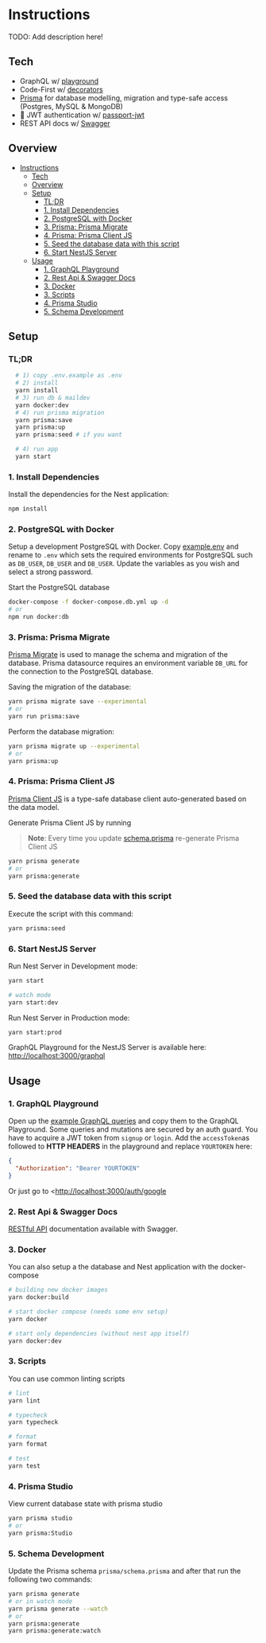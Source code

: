 # Instructions

TODO: Add description here!

## Tech

- GraphQL w/ [playground](https://github.com/prisma/graphql-playground)
- Code-First w/ [decorators](https://docs.nestjs.com/graphql/quick-start#code-first)
- [Prisma](https://www.prisma.io/) for database modelling, migration and type-safe access (Postgres, MySQL & MongoDB)
- 🔐 JWT authentication w/ [passport-jwt](https://github.com/mikenicholson/passport-jwt)
- REST API docs w/ [Swagger](https://swagger.io/)

## Overview

- [Instructions](#instructions)
  - [Tech](#tech)
  - [Overview](#overview)
  - [Setup](#setup)
    - [TL;DR](#tldr)
    - [1. Install Dependencies](#1-install-dependencies)
    - [2. PostgreSQL with Docker](#2-postgresql-with-docker)
    - [3. Prisma: Prisma Migrate](#3-prisma-prisma-migrate)
    - [4. Prisma: Prisma Client JS](#4-prisma-prisma-client-js)
    - [5. Seed the database data with this script](#5-seed-the-database-data-with-this-script)
    - [6. Start NestJS Server](#6-start-nestjs-server)
  - [Usage](#usage)
    - [1. GraphQL Playground](#1-graphql-playground)
    - [2. Rest Api & Swagger Docs](#2-rest-api--swagger-docs)
    - [3. Docker](#3-docker)
    - [3. Scripts](#3-scripts)
    - [4. Prisma Studio](#4-prisma-studio)
    - [5. Schema Development](#5-schema-development)

## Setup

### TL;DR

```bash
  # 1) copy .env.example as .env
  # 2) install
  yarn install
  # 3) run db & maildev
  yarn docker:dev
  # 4) run prisma migration
  yarn prisma:save
  yarn prisma:up
  yarn prisma:seed # if you want

  # 4) run app
  yarn start

```

### 1. Install Dependencies

Install the dependencies for the Nest application:

```bash
npm install
```

### 2. PostgreSQL with Docker

Setup a development PostgreSQL with Docker. Copy [example.env](./example.env) and rename to `.env` which sets the required environments for PostgreSQL such as `DB_USER`, `DB_USER` and `DB_USER`. Update the variables as you wish and select a strong password.

Start the PostgreSQL database

```bash
docker-compose -f docker-compose.db.yml up -d
# or
npm run docker:db
```

### 3. Prisma: Prisma Migrate

[Prisma Migrate](https://github.com/prisma/prisma2/tree/master/docs/prisma-migrate) is used to manage the schema and migration of the database. Prisma datasource requires an environment variable `DB_URL` for the connection to the PostgreSQL database.

Saving the migration of the database:

```bash
yarn prisma migrate save --experimental
# or
yarn run prisma:save
```

Perform the database migration:

```bash
yarn prisma migrate up --experimental
# or
yarn prisma:up
```

### 4. Prisma: Prisma Client JS

[Prisma Client JS](https://www.prisma.io/docs/reference/tools-and-interfaces/prisma-client/api) is a type-safe database client auto-generated based on the data model.

Generate Prisma Client JS by running

> **Note**: Every time you update [schema.prisma](prisma/schema.prisma) re-generate Prisma Client JS

```bash
yarn prisma generate
# or
yarn prisma:generate
```

### 5. Seed the database data with this script

Execute the script with this command:

```bash
yarn prisma:seed
```

### 6. Start NestJS Server

Run Nest Server in Development mode:

```bash
yarn start

# watch mode
yarn start:dev
```

Run Nest Server in Production mode:

```bash
yarn start:prod
```

GraphQL Playground for the NestJS Server is available here: <http://localhost:3000/graphql>

## Usage

### 1. GraphQL Playground

Open up the [example GraphQL queries](graphql/auth.graphql) and copy them to the GraphQL Playground. Some queries and mutations are secured by an auth guard. You have to acquire a JWT token from `signup` or `login`. Add the `accessToken`as followed to **HTTP HEADERS** in the playground and replace `YOURTOKEN` here:

```json
{
  "Authorization": "Bearer YOURTOKEN"
}
```

Or just go to <<http://localhost:3000/auth/google>

### 2. Rest Api & Swagger Docs

[RESTful API](http://localhost:3000/api) documentation available with Swagger.

### 3. Docker

You can also setup a the database and Nest application with the docker-compose

```bash
# building new docker images
yarn docker:build

# start docker compose (needs some env setup)
yarn docker

# start only dependencies (without nest app itself)
yarn docker:dev
```

### 3. Scripts

You can use common linting scripts

```bash
# lint
yarn lint

# typecheck
yarn typecheck

# format
yarn format

# test
yarn test

```

### 4. Prisma Studio

View current database state with prisma studio

```bash
yarn prisma studio
# or
yarn prisma:Studio
```

### 5. Schema Development

Update the Prisma schema `prisma/schema.prisma` and after that run the following two commands:

```bash
yarn prisma generate
# or in watch mode
yarn prisma generate --watch
# or
yarn prisma:generate
yarn prisma:generate:watch
```
